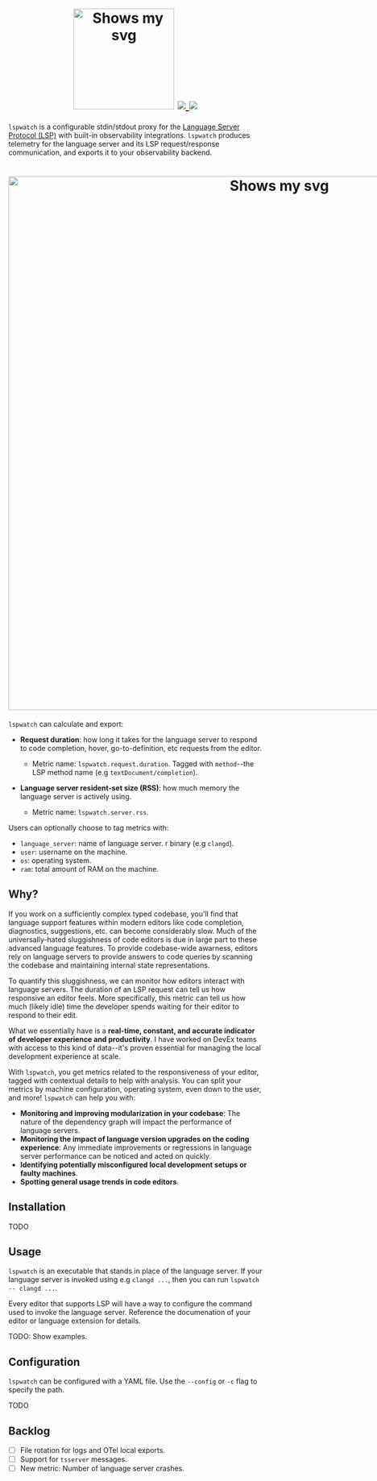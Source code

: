 <div align="center">
<h1>
  <div class="image-wrapper" style="display: inline-block;">
    <picture>
      <source media="(prefers-color-scheme: dark)" alt="logo" height="200" srcset="https://github.com/user-attachments/assets/8979515b-e38c-4b3c-adf4-bb0b2e5c8594" style="display: block;">
      <source media="(prefers-color-scheme: light)" alt="logo" height="200" srcset="https://github.com/user-attachments/assets/c6cc34d5-44a5-4323-83b0-3ce45809499e" style="display: block;">
      <img alt="Shows my svg">
    </picture>
  </div>
  <a href="https://codecov.io/gh/noredeen/lspwatch" > 
    <img src="https://codecov.io/gh/noredeen/lspwatch/graph/badge.svg?token=M174K60D0U"/> 
  </a>
  <a href="https://goreportcard.com/report/github.com/noredeen/lspwatch" > 
    <img src="https://goreportcard.com/badge/github.com/noredeen/lspwatch"/>
  </a>
</h1>
</div>

`lspwatch` is a configurable stdin/stdout proxy for the [Language Server Protocol (LSP)](https://microsoft.github.io/language-server-protocol/) with built-in observability integrations. `lspwatch` produces telemetry for the language server and its LSP request/response communication, and exports it to your observability backend.

<div align="center">
<h1>
  <div class="image-wrapper" style="display: inline-block;">
    <picture>
      <source media="(prefers-color-scheme: dark)" width="1060" srcset="https://github.com/user-attachments/assets/309e5c83-4ee7-442b-91a6-b975ba5e2035" style="display: block; margin: auto;">
      <source media="(prefers-color-scheme: light)" width="1060" srcset="https://github.com/user-attachments/assets/dad55082-4dc9-4809-8fa0-7a8a9609b25f" style="display: block; margin: auto;">
      <img alt="Shows my svg">
    </picture>
  </div>
</h1>
</div>

`lspwatch` can calculate and export:

* **Request duration**: how long it takes for the language server to respond to code completion, hover, go-to-definition, etc requests from the editor.

    * Metric name: `lspwatch.request.duration`. Tagged with `method`--the LSP method name (e.g `textDocument/completion`).

* **Language server resident-set size (RSS)**: how much memory the language server is actively using.

    * Metric name: `lspwatch.server.rss`.

Users can optionally choose to tag metrics with:

* `language_server`: name of language server.
r binary (e.g `clangd`).
* `user`: username on the machine.
* `os`: operating system.
* `ram`: total amount of RAM on the machine.

## Why?

If you work on a sufficiently complex typed codebase, you'll find that language support features within modern editors like code completion, diagnostics, suggestions, etc. can become considerably slow. Much of the universally-hated sluggishness of code editors is due in large part to these advanced language features. To provide codebase-wide awarness, editors rely on language servers to provide answers to code queries by scanning the codebase and maintaining internal state representations.

To quantify this sluggishness, we can monitor how editors interact with language servers. The duration of an LSP request can tell us how responsive an editor feels. More specifically, this metric can tell us how much (likely idle) time the developer spends waiting for their editor to respond to their edit.

What we essentially have is a **real-time, constant, and accurate indicator of developer experience and productivity**. I have worked on DevEx teams with access to this kind of data--it's proven essential for managing the local development experience at scale.

With `lspwatch`, you get metrics related to the responsiveness of your editor, tagged with contextual details to help with analysis. You can split your metrics by machine configuration, operating system, even down to the user, and more! `lspwatch` can help you with:

* **Monitoring and improving modularization in your codebase**: The nature of the dependency graph will impact the performance of language servers.
* **Monitoring the impact of language version upgrades on the coding experience**: Any immediate improvements or regressions in language server performance can be noticed and acted on quickly.
* **Identifying potentially misconfigured local development setups or faulty machines**.
* **Spotting general usage trends in code editors**.

## Installation

TODO

## Usage

`lspwatch` is an executable that stands in place of the language server. If your language server is invoked using e.g `clangd ...`, then you can run `lspwatch -- clangd ...`.

Every editor that supports LSP will have a way to configure the  command used to invoke the language server. Reference the documenation of your editor or language extension for details.

TODO: Show examples.

## Configuration

`lspwatch` can be configured with a YAML file. Use the `--config` or `-c` flag to specify the path.

TODO

## Backlog

- [ ] File rotation for logs and OTel local exports.
- [ ] Support for `tsserver` messages.
- [ ] New metric: Number of language server crashes.

